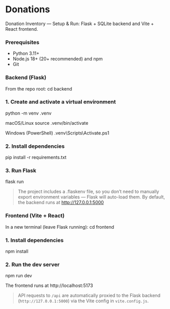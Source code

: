 # Donations

Donation Inventory — Setup & Run: Flask + SQLite backend and Vite + React frontend.

### Prerequisites

- Python 3.11+
- Node.js 18+ (20+ recommended) and npm
- Git

### Backend (Flask)

From the repo root:
cd backend

### 1. Create and activate a virtual environment
python -m venv .venv

macOS/Linux
source .venv/bin/activate

Windows (PowerShell)
.venv\Scripts\Activate.ps1

### 2. Install dependencies
pip install -r requirements.txt

### 3. Run Flask
flask run

> The project includes a .flaskenv file, so you don’t need to manually export environment variables — Flask will auto-load them.
> By default, the backend runs at http://127.0.0.1:5000

### Frontend (Vite + React)
In a new terminal (leave Flask running):
cd frontend

### 1. Install dependencies
npm install

### 2. Run the dev server
npm run dev

The frontend runs at http://localhost:5173
> API requests to `/api` are automatically proxied to the Flask backend
> (`http://127.0.0.1:5000`) via the Vite config in `vite.config.js`.